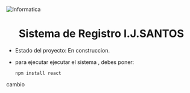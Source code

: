 
![Informatica](https://github.com/Santos2342/sistema-de-registro/assets/157511995/01e072c0-d9df-4a48-b150-16097e562588)

<h1 align="center"> Sistema de Registro I.J.SANTOS </h1>


- Estado del proyecto: En construccion.


- para ejecutar ejecutar el sistema , debes poner:


  ```npm install react```
  
cambio

